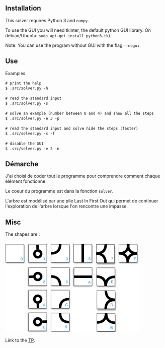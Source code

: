 ## Installation

This solver requires Python 3 and `numpy`.

To use the GUI you will need tkinter, the default python GUI library. On debian/Ubuntu: `sudo apt-get install python3-tk`).

Note: You can use the program without GUI with the flag `--nogui`.

## Use

Examples

```
# print the help
$ .src/solver.py -h

# read the standard input
$ .src/solver.py -s

# solve an example (number between 0 and 4) and show all the steps
$ .src/solver.py -e 3 -p

# read the standard input and solve hide the steps (faster)
$ .src/solver.py -s -f

# disable the GUI
$ .src/solver.py -e 2 -n
```

## Démarche

J'ai choisi de coder tout le programme pour comprendre comment chaque élément fonctionne.

Le coeur du programme est dans la fonction `solver`.

L'arbre est modélisé par une pile Last In First Out qui permet de continuer l'exploration de l'arbre lorsque l'on rencontre
une impasse.

## Misc

The shapes are :

![shapes](tuiles.svg)

Link to the [TP](http://www-desir.lip6.fr/~durrc/Iut/optim/t/dm1-connect).


